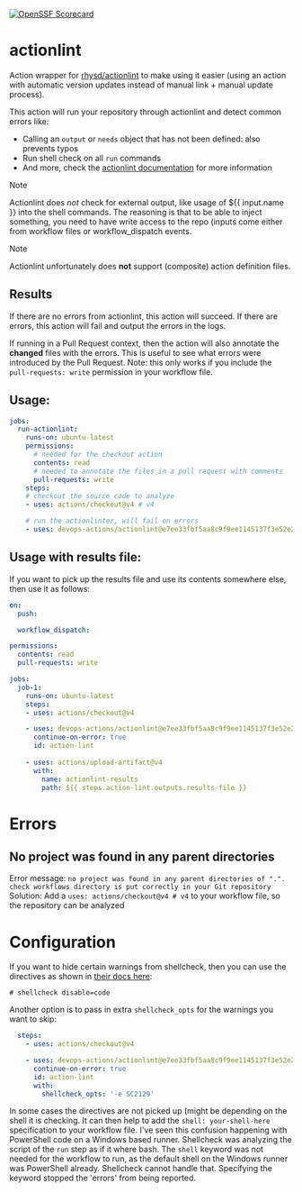 [![OpenSSF Scorecard](https://api.securityscorecards.dev/projects/github.com/devops-actions/actionlint/badge)](https://api.securityscorecards.dev/projects/github.com/devops-actions/actionlint)

# actionlint
Action wrapper for [rhysd/actionlint](https://github.com/rhysd/actionlint) to make using it easier (using an action with automatic version updates instead of manual link + manual update process).

This action will run your repository through actionlint and detect common errors like:
- Calling an `output` or `needs` object that has not been defined: also prevents typos
- Run shell check on all `run` commands
- And more, check the [actionlint documentation](https://github.com/rhysd/actionlint) for more information

> [!NOTE]
> Actionlint does _not_ check for external output, like usage of ${{ input.name }} into the shell commands. The reasoning is that to be able to inject something, you need to have write access to the repo (inputs come either from workflow files or workflow_dispatch events.

> [!NOTE]
> Actionlint unfortunately does **not** support (composite) action definition files.

## Results
If there are no errors from actionlint, this action will succeed. If there are errors, this action will fail and output the errors in the logs.

If running in a Pull Request context, then the action will also annotate the **changed** files with the errors. This is useful to see what errors were introduced by the Pull Request. Note: this only works if you include the `pull-requests: write` permission in your workflow file.

## Usage:
```yaml
jobs:
  run-actionlint:
    runs-on: ubuntu-latest
    permissions:
      # needed for the checkout action
      contents: read
      # needed to annotate the files in a pull request with comments
      pull-requests: write
    steps: 
    # checkout the source code to analyze
    - uses: actions/checkout@v4 # v4

    # run the actionlinter, will fail on errors
    - uses: devops-actions/actionlint@e7ee33fbf5aa8c9f9ee1145137f3e52e25d6a35b #v0.1.3
```

## Usage with results file:
If you want to pick up the results file and use its contents somewhere else, then use it as follows:
```yaml
on:
  push: 

  workflow_dispatch:

permissions:
  contents: read
  pull-requests: write

jobs:
  job-1:
    runs-on: ubuntu-latest
    steps:       
    - uses: actions/checkout@v4

    - uses: devops-actions/actionlint@e7ee33fbf5aa8c9f9ee1145137f3e52e25d6a35b #v0.1.3
      continue-on-error: true
      id: action-lint
    
    - uses: actions/upload-artifact@v4
      with:
        name: actionlint-results
        path: ${{ steps.action-lint.outputs.results-file }}
```

# Errors

## No project was found in any parent directories
Error message: `no project was found in any parent directories of ".". check workflows directory is put correctly in your Git repository`
Solution: Add a `uses: actions/checkout@v4 # v4` to your workflow file, so the repository can be analyzed

# Configuration

If you want to hide certain warnings from shellcheck, then you can use the directives as shown in [their docs here](https://github.com/koalaman/shellcheck/wiki/Directive): 
``` shell
# shellcheck disable=code
```

Another option is to pass in extra `shellcheck_opts` for the warnings you want to skip:

``` yaml
  steps:       
    - uses: actions/checkout@v4

    - uses: devops-actions/actionlint@e7ee33fbf5aa8c9f9ee1145137f3e52e25d6a35b #v0.1.3
      continue-on-error: true
      id: action-lint
      with:
        shellcheck_opts: '-e SC2129'
```

In some cases the directives are not picked up (might be depending on the shell it is checking. It can then help to add the `shell: your-shell-here` specification to your workflow file. I've seen this confusion happening with PowerShell code on a Windows based runner. Shellcheck was analyzing the script of the `run` step as if it where bash. The `shell` keyword was not needed for the workflow to run, as the default shell on the Windows runner was PowerShell already. Shellcheck cannot handle that. Specifying the keyword stopped the 'errors' from being reported.
